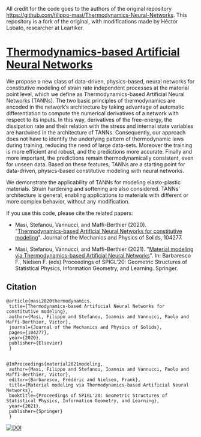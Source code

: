 All credit for the code goes to the authors of the original repository https://github.com/filippo-masi/Thermodynamics-Neural-Networks. This repository is a fork of the original, with modifications made by Héctor Lobato, researcher at Leartiker.

# [Thermodynamics-based Artificial Neural Networks](https://doi.org/10.1016/j.jmps.2020.104277)



We propose a new class of data-driven, physics-based, neural networks for constitutive modeling of strain rate independent processes at the material point level, which we define as Thermodynamics-based Artificial Neural Networks (TANNs). The two basic principles of thermodynamics are encoded in the network’s architecture by taking advantage of automatic differentiation to compute the numerical derivatives of a network with respect to its inputs. In this way, derivatives of the free-energy, the dissipation rate and their relation with the stress and internal state variables are hardwired in the architecture of TANNs. Consequently, our approach does not have to identify the underlying pattern of thermodynamic laws during training, reducing the need of large data-sets. Moreover the training is more efficient and robust, and the predictions more accurate. Finally and more important, the predictions remain thermodynamically consistent, even for unseen data. Based on these features, TANNs are a starting point for data-driven, physics-based constitutive modeling with neural networks.

We demonstrate the applicability of TANNs for modeling elasto-plastic materials. Strain hardening and softening are also considered. TANNs’ architecture is general, enabling applications to materials with different or more complex behavior, without any modification.




If you use this code, please cite the related papers:


  - Masi, Stefanou, Vannucci, and Maffi-Berthier (2020). "[Thermodynamics-based Artificial Neural Networks for constitutive modeling](https://doi.org/10.1016/j.jmps.2020.104277)". Journal of the Mechanics and Physics of Solids, 104277.
  
  - Masi, Stefanou, Vannucci, and Maffi-Berthier (2021). "[Material modeling via Thermodynamics-based Artificial Neural Networks](https://franknielsen.github.io/SPIG-LesHouches2020/Masi-SPIGL2020.pdf)". In: Barbaresco F., Nielsen F. (eds) Proceedings of SPIGL'20: Geometric Structures of Statistical Physics, Information Geometry, and Learning. Springer.



## Citation


    @article{masi2020thermodynamics,
     title={Thermodynamics-based Artificial Neural Networks for constitutive modeling},
     author={Masi, Filippo and Stefanou, Ioannis and Vannucci, Paolo and Maffi-Berthier, Victor},
     journal={Journal of the Mechanics and Physics of Solids},
     pages={104277},
     year={2020},
     publisher={Elsevier}
     }
     
     
    @InProceedings{material2021modeling,
     author={Masi, Filippo and Stefanou, Ioannis and Vannucci, Paolo and Maffi-Berthier, Victor},
     editor={Barbaresco, Frédéric and Nielsen, Frank},
     title={Material modeling via Thermodynamics-based Artificial Neural Networks},
     booktitle={Proceedings of SPIGL'20: Geometric Structures of Statistical Physics, Information Geometry, and Learning},
     year={2021},
     publisher={Springer}
     }

[![DOI](https://zenodo.org/badge/DOI/10.5281/zenodo.4482669.svg)](https://doi.org/10.5281/zenodo.4482669)
